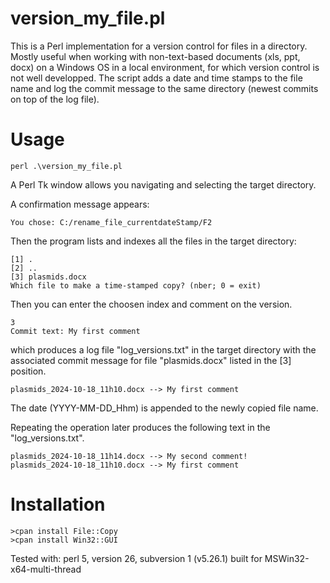 # version_my_file.pl
This is a Perl implementation for a version control for files in a directory.
Mostly useful when working with non-text-based documents (xls, ppt, docx) on a Windows OS in a local environment, for which version control is not well developped.
The script adds a date and time stamps to the file name and log the commit message to the same directory (newest commits on top of the log file).

# Usage
 ```
 perl .\version_my_file.pl
 ```

A Perl Tk window allows you navigating and selecting the target directory.

A confirmation message appears:

```
You chose: C:/rename_file_currentdateStamp/F2
```

Then the program lists and indexes all the files in the target directory: 
```
[1] .
[2] ..
[3] plasmids.docx
Which file to make a time-stamped copy? (nber; 0 = exit)
```
Then you can enter the choosen index and comment on the version.
```
3
Commit text: My first comment
```
which produces a log file "log_versions.txt" in the target directory with the associated commit message for file "plasmids.docx" listed in the [3] position.
```
plasmids_2024-10-18_11h10.docx --> My first comment
```
The date (YYYY-MM-DD_Hhm) is appended to the newly copied file name.

Repeating the operation later produces the following text in the "log_versions.txt".

```
plasmids_2024-10-18_11h14.docx --> My second comment!
plasmids_2024-10-18_11h10.docx --> My first comment
```

# Installation
 ```
>cpan install File::Copy
>cpan install Win32::GUI
 ```
Tested with: perl 5, version 26, subversion 1 (v5.26.1) built for MSWin32-x64-multi-thread
